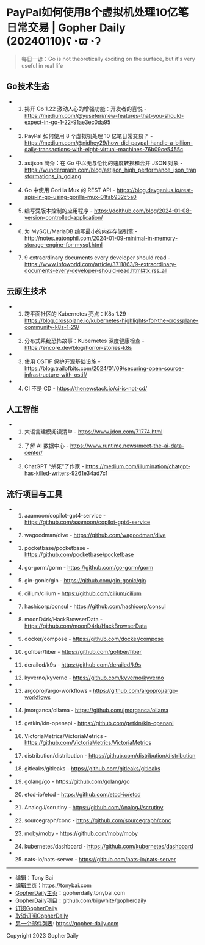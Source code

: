 # PayPal如何使用8个虚拟机处理10亿笔日常交易 | Gopher Daily (20240110)ʕ◔ϖ◔ʔ

>每日一谚：Go is not theoretically exciting on the surface, but it&#39;s very useful in real life

## Go技术生态


- 1. 揭开 Go 1.22 激动人心的增强功能：开发者的喜悦 - https://medium.com/@yuseferi/new-features-that-you-should-expect-in-go-1-22-91ae3ec0da95

- 2. PayPal 如何使用 8 个虚拟机处理 10 亿笔日常交易？ - https://medium.com/@nidhey29/how-did-paypal-handle-a-billion-daily-transactions-with-eight-virtual-machines-76b09ce5455c

- 3. astjson 简介：在 Go 中以无与伦比的速度转换和合并 JSON 对象 - https://wundergraph.com/blog/astjson_high_performance_json_transformations_in_golang

- 4. Go 中使用 Gorilla Mux 的 REST API - https://blog.devgenius.io/rest-apis-in-go-using-gorilla-mux-01fab932c5a0

- 5. 编写受版本控制的应用程序 - https://dolthub.com/blog/2024-01-08-version-controlled-application/

- 6. 为 MySQL/MariaDB 编写最小的内存存储引擎 - http://notes.eatonphil.com/2024-01-09-minimal-in-memory-storage-engine-for-mysql.html

- 7. 9 extraordinary documents every developer should read - https://www.infoworld.com/article/3711863/9-extraordinary-documents-every-developer-should-read.html#tk.rss_all


## 云原生技术


- 1. 跨平面社区的 Kubernetes 亮点：K8s 1.29 - https://blog.crossplane.io/kubernetes-highlights-for-the-crossplane-community-k8s-1-29/

- 2. 分布式系统恐怖故事：Kubernetes 深度健康检查 - https://encore.dev/blog/horror-stories-k8s

- 3. 使用 OSTIF 保护开源基础设施 - https://blog.trailofbits.com/2024/01/09/securing-open-source-infrastructure-with-ostif/

- 4. CI 不是 CD - https://thenewstack.io/ci-is-not-cd/


## 人工智能


- 1. 大语言建模阅读清单 - https://www.jdon.com/71774.html

- 2. 了解 AI 数据中心 - https://www.runtime.news/meet-the-ai-data-center/

- 3. ChatGPT “杀死”了作家 - https://medium.com/illumination/chatgpt-has-killed-writers-9261e34ad7c1


## 流行项目与工具


- 1. aaamoon/copilot-gpt4-service - https://github.com/aaamoon/copilot-gpt4-service

- 2. wagoodman/dive - https://github.com/wagoodman/dive

- 3. pocketbase/pocketbase - https://github.com/pocketbase/pocketbase

- 4. go-gorm/gorm - https://github.com/go-gorm/gorm

- 5. gin-gonic/gin - https://github.com/gin-gonic/gin

- 6. cilium/cilium - https://github.com/cilium/cilium

- 7. hashicorp/consul - https://github.com/hashicorp/consul

- 8. moonD4rk/HackBrowserData - https://github.com/moonD4rk/HackBrowserData

- 9. docker/compose - https://github.com/docker/compose

- 10. gofiber/fiber - https://github.com/gofiber/fiber

- 11. derailed/k9s - https://github.com/derailed/k9s

- 12. kyverno/kyverno - https://github.com/kyverno/kyverno

- 13. argoproj/argo-workflows - https://github.com/argoproj/argo-workflows

- 14. jmorganca/ollama - https://github.com/jmorganca/ollama

- 15. getkin/kin-openapi - https://github.com/getkin/kin-openapi

- 16. VictoriaMetrics/VictoriaMetrics - https://github.com/VictoriaMetrics/VictoriaMetrics

- 17. distribution/distribution - https://github.com/distribution/distribution

- 18. gitleaks/gitleaks - https://github.com/gitleaks/gitleaks

- 19. golang/go - https://github.com/golang/go

- 20. etcd-io/etcd - https://github.com/etcd-io/etcd

- 21. AnalogJ/scrutiny - https://github.com/AnalogJ/scrutiny

- 22. sourcegraph/conc - https://github.com/sourcegraph/conc

- 23. moby/moby - https://github.com/moby/moby

- 24. kubernetes/dashboard - https://github.com/kubernetes/dashboard

- 25. nats-io/nats-server - https://github.com/nats-io/nats-server


----

- 编辑：Tony Bai
- [编辑主页](https://tonybai.com)：https://tonybai.com
- [GopherDaily主页](https://gopherdaily.tonybai.com)：gopherdaily.tonybai.com
- [GopherDaily项目](https://github.com/bigwhite/gopherdaily)：github.com/bigwhite/gopherdaily
- [订阅GopherDaily](https://gopherdaily.tonybai.com/subscribe)
- [取消订阅GopherDaily](https://gopherdaily.tonybai.com/unsubscribe)
- [另一个邮件列表](https://gopher-daily.com): https://gopher-daily.com

Copyright 2023 GopherDaily
